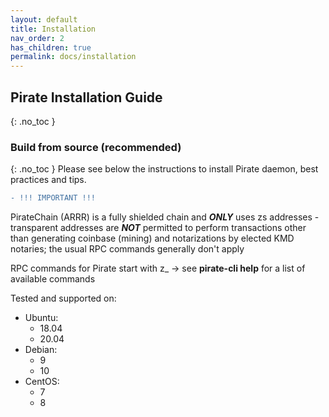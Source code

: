 ```yaml
---
layout: default
title: Installation
nav_order: 2
has_children: true
permalink: docs/installation
---
```


## Pirate Installation Guide
{: .no_toc }
### Build from source (recommended)
{: .no_toc }
Please see below the instructions to install Pirate daemon, best practices and tips.

```diff
- !!! IMPORTANT !!!
```
PirateChain (ARRR) is a fully shielded chain and ***ONLY*** uses zs addresses - transparent addresses are ***NOT*** permitted to perform transactions other than generating coinbase (mining) and notarizations by elected KMD notaries; the usual RPC commands generally don't apply

RPC commands for Pirate start with z_ -> see **pirate-cli help** for a list of available commands

Tested and supported on:
* Ubuntu:
  * 18.04
  * 20.04
* Debian:
  * 9
  * 10
* CentOS:
  * 7
  * 8
